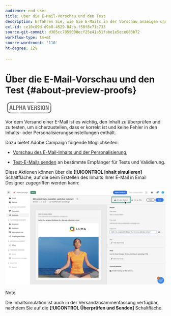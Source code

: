```yaml
---
audience: end-user
title: Über die E-Mail-Vorschau und den Test
description: Erfahren Sie, wie Sie E-Mails in der Vorschau anzeigen und testen können.
exl-id: ce10c89d-d9b8-4529-84cb-f58f8c71c733
source-git-commit: d305cc7055008ecf25e41a51fabe1e5ece683b72
workflow-type: tm+mt
source-wordcount: '110'
ht-degree: 12%

---
```


# Über die E-Mail-Vorschau und den Test {#about-preview-proofs}

![](../assets/do-not-localize/badge.png)

Vor dem Versand einer E-Mail ist es wichtig, den Inhalt zu überprüfen und zu testen, um sicherzustellen, dass er korrekt ist und keine Fehler in den Inhalts- oder Personalisierungseinstellungen enthält.

Dazu bietet Adobe Campaign folgende Möglichkeiten:

* [Vorschau des E-Mail-Inhalts und der Personalisierung](#preview),

<!--* [Check the email rendering](#rendering) in popular desktop, mobile and web-based clients,-->
* [Test-E-Mails senden](#send-proofs) an bestimmte Empfänger für Tests und Validierung.

Diese Aktionen können über die **[!UICONTROL Inhalt simulieren]** Schaltfläche, auf die beim Erstellen des Inhalts Ihrer E-Mail in Email Designer zugegriffen werden kann:

![](assets/simulate.png)

>[!NOTE]
>
>Die Inhaltsimulation ist auch in der Versandzusammenfassung verfügbar, nachdem Sie auf die **[!UICONTROL Überprüfen und Senden]** Schaltfläche.
